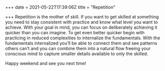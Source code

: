 +++
date = 2021-05-22T17:39:06Z
title = "Repetition"

+++
Repetition is the mother of skill. If you want to get skilled at something you need to stay consistent with practice and know what level you want to achieve. With your goal in mind, you can focus on deliberately achieving it quicker than you can imagine. To get even better quicker begin with practicing in reduced complexities to internalize the fundamentals. With the fundamentals internalized you’ll be able to connect them and see patterns others can’t and you can combine them into a natural flow freeing your conscious mind to capture smaller details available to only the skilled.

Happy weekend and see you next time!